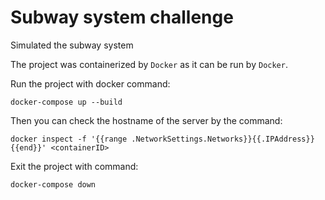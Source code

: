# Subway system challenge
Simulated the subway system

The project was containerized by `Docker` as it can be run by `Docker`.

Run the project with docker command:
```shell
docker-compose up --build
```

Then you can check the hostname of the server by the command: 
```shell
docker inspect -f '{{range .NetworkSettings.Networks}}{{.IPAddress}}{{end}}' <containerID>
```

Exit the project with command: 
```shell
docker-compose down
```


